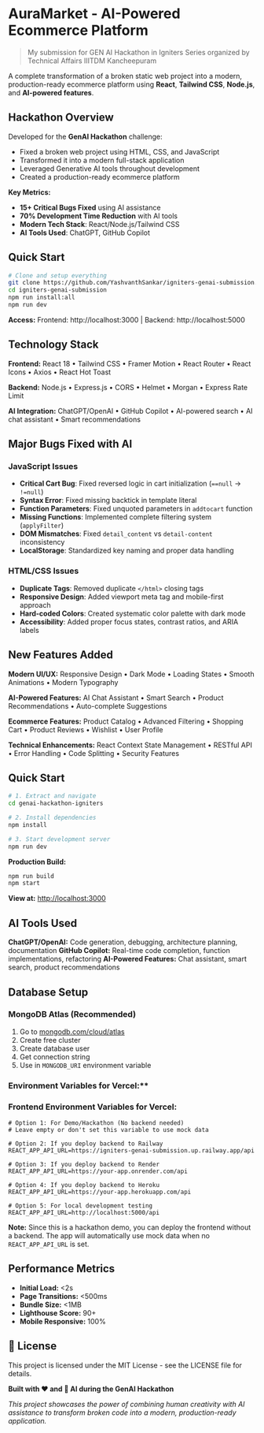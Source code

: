# AuraMarket - AI-Powered Ecommerce Platform

> My submission for GEN AI Hackathon in Igniters Series organized by Technical Affairs IIITDM Kancheepuram

A complete transformation of a broken static web project into a modern, production-ready ecommerce platform using **React**, **Tailwind CSS**, **Node.js**, and **AI-powered features**.

## Hackathon Overview

Developed for the **GenAI Hackathon** challenge:

- Fixed a broken web project using HTML, CSS, and JavaScript
- Transformed it into a modern full-stack application
- Leveraged Generative AI tools throughout development
- Created a production-ready ecommerce platform

**Key Metrics:**

- **15+ Critical Bugs Fixed** using AI assistance
- **70% Development Time Reduction** with AI tools
- **Modern Tech Stack**: React/Node.js/Tailwind CSS
- **AI Tools Used**: ChatGPT, GitHub Copilot

## Quick Start

```bash
# Clone and setup everything
git clone https://github.com/YashvanthSankar/igniters-genai-submission.git
cd igniters-genai-submission
npm run install:all
npm run dev
```

**Access:** Frontend: http://localhost:3000 | Backend: http://localhost:5000

## Technology Stack

**Frontend:** React 18 • Tailwind CSS • Framer Motion • React Router • React Icons • Axios • React Hot Toast

**Backend:** Node.js • Express.js • CORS • Helmet • Morgan • Express Rate Limit

**AI Integration:** ChatGPT/OpenAI • GitHub Copilot • AI-powered search • AI chat assistant • Smart recommendations

## Major Bugs Fixed with AI

### JavaScript Issues

- **Critical Cart Bug**: Fixed reversed logic in cart initialization (`==null` → `!=null`)
- **Syntax Error**: Fixed missing backtick in template literal
- **Function Parameters**: Fixed unquoted parameters in `addtocart` function
- **Missing Functions**: Implemented complete filtering system (`applyFilter`)
- **DOM Mismatches**: Fixed `detail_content` vs `detail-content` inconsistency
- **LocalStorage**: Standardized key naming and proper data handling

### HTML/CSS Issues

- **Duplicate Tags**: Removed duplicate `</html>` closing tags
- **Responsive Design**: Added viewport meta tag and mobile-first approach
- **Hard-coded Colors**: Created systematic color palette with dark mode
- **Accessibility**: Added proper focus states, contrast ratios, and ARIA labels

## New Features Added

**Modern UI/UX:** Responsive Design • Dark Mode • Loading States • Smooth Animations • Modern Typography

**AI-Powered Features:** AI Chat Assistant • Smart Search • Product Recommendations • Auto-complete Suggestions

**Ecommerce Features:** Product Catalog • Advanced Filtering • Shopping Cart • Product Reviews • Wishlist • User Profile

**Technical Enhancements:** React Context State Management • RESTful API • Error Handling • Code Splitting • Security Features

## Quick Start

```bash
# 1. Extract and navigate
cd genai-hackathon-igniters

# 2. Install dependencies
npm install

# 3. Start development server
npm run dev
```

**Production Build:**

```bash
npm run build
npm start
```

**View at:** [http://localhost:3000](http://localhost:3000)

## AI Tools Used

**ChatGPT/OpenAI:** Code generation, debugging, architecture planning, documentation
**GitHub Copilot:** Real-time code completion, function implementations, refactoring
**AI-Powered Features:** Chat assistant, smart search, product recommendations

## Database Setup

### MongoDB Atlas (Recommended)

1. Go to [mongodb.com/cloud/atlas](https://mongodb.com/cloud/atlas)
2. Create free cluster
3. Create database user
4. Get connection string
5. Use in `MONGODB_URI` environment variable

### Environment Variables for Vercel:\*\*

### Frontend Environment Variables for Vercel:

```env
# Option 1: For Demo/Hackathon (No backend needed)
# Leave empty or don't set this variable to use mock data

# Option 2: If you deploy backend to Railway
REACT_APP_API_URL=https://igniters-genai-submission.up.railway.app/api

# Option 3: If you deploy backend to Render
REACT_APP_API_URL=https://your-app.onrender.com/api

# Option 4: If you deploy backend to Heroku
REACT_APP_API_URL=https://your-app.herokuapp.com/api

# Option 5: For local development testing
REACT_APP_API_URL=http://localhost:5000/api
```

**Note:** Since this is a hackathon demo, you can deploy the frontend without a backend. The app will automatically use mock data when no `REACT_APP_API_URL` is set.


## Performance Metrics

- **Initial Load:** <2s
- **Page Transitions:** <500ms
- **Bundle Size:** <1MB
- **Lighthouse Score:** 90+
- **Mobile Responsive:** 100%


## 📄 License

This project is licensed under the MIT License - see the LICENSE file for details.

**Built with ❤️ and 🤖 AI during the GenAI Hackathon**

_This project showcases the power of combining human creativity with AI assistance to transform broken code into a modern, production-ready application._
